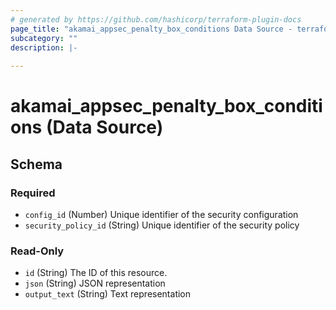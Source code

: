 ```yaml
---
# generated by https://github.com/hashicorp/terraform-plugin-docs
page_title: "akamai_appsec_penalty_box_conditions Data Source - terraform-provider-akamai"
subcategory: ""
description: |-
  
---
```


# akamai_appsec_penalty_box_conditions (Data Source)





<!-- schema generated by tfplugindocs -->
## Schema

### Required

- `config_id` (Number) Unique identifier of the security configuration
- `security_policy_id` (String) Unique identifier of the security policy

### Read-Only

- `id` (String) The ID of this resource.
- `json` (String) JSON representation
- `output_text` (String) Text representation
